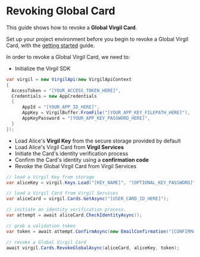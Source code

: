 # Revoking Global Card

This guide shows how to revoke a **Global Virgil Card**.

Set up your project environment before you begin to revoke a Global Virgil Card, with the [getting started](/documentation/guides/configuration/client.md) guide.

In order to revoke a Global Virgil Card, we need to:

-  Initialize the Virgil SDK

```cs
var virgil = new VirgilApi(new VirgilApiContext
{
  AccessToken = "[YOUR_ACCESS_TOKEN_HERE]",
  Credentials = new AppCredentials
  {
      AppId = "[YOUR_APP_ID_HERE]",
      AppKey = VirgilBuffer.FromFile("[YOUR_APP_KEY_FILEPATH_HERE]"),
      AppKeyPassword = "[YOUR_APP_KEY_PASSWORD_HERE]",
  }
});
```

- Load Alice's **Virgil Key** from the secure storage provided by default
- Load Alice's Virgil Card from **Virgil Services**
- Initiate the Card's identity verification process
- Confirm the Card's identity using a **confirmation code**
- Revoke the Global Virgil Card from Virgil Services

```cs
// load a Virgil Key from storage
var aliceKey = virgil.Keys.Load("[KEY_NAME]", "[OPTIONAL_KEY_PASSWORD]");

// load a Virgil Card from Virgil Services
var aliceCard = virgil.Cards.GetAsync("[USER_CARD_ID_HERE]");

// initiate an identity verification process.
var attempt = await aliceCard.CheckIdentityAsync();

// grab a validation token
var token = await attempt.ConfirmAsync(new EmailConfirmation("[CONFIRMATION_CODE]"));

// revoke a Global Virgil Card
await virgil.Cards.RevokeGlobalAsync(aliceCard, aliceKey, token);
```
